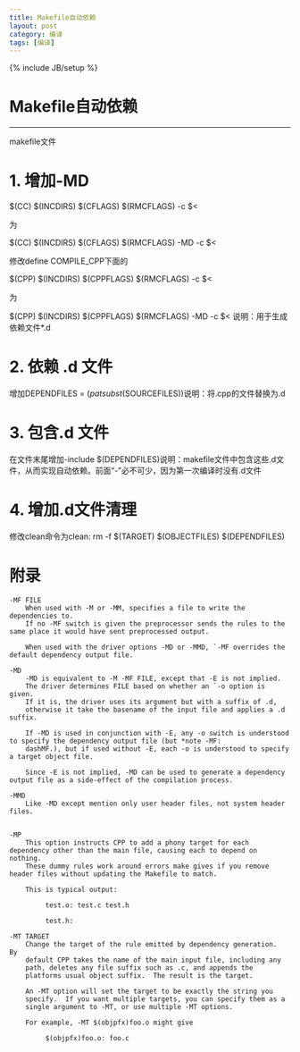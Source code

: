 ```yaml
---
title: Makefile自动依赖
layout: post
category: 编译
tags: [编译]
---
```

{% include JB/setup %}
# Makefile自动依赖
---

makefile文件

# 1. 增加-MD

$(CC) $(INCDIRS) $(CFLAGS) $(RMCFLAGS) -c $<

为

$(CC) $(INCDIRS) $(CFLAGS) $(RMCFLAGS) -MD -c $<

修改define COMPILE_CPP下面的

$(CPP) $(INCDIRS) $(CPPFLAGS) $(RMCFLAGS) -c $<

为

$(CPP) $(INCDIRS) $(CPPFLAGS) $(RMCFLAGS) -MD -c $< 说明：用于生成依赖文件*.d

# 2. 依赖 .d 文件
增加DEPENDFILES = $(patsubst %.cpp,%.d,$(SOURCEFILES))说明：将.cpp的文件替换为.d

# 3. 包含.d 文件
在文件末尾增加-include $(DEPENDFILES)说明：makefile文件中包含这些.d文件，从而实现自动依赖。前面“-”必不可少，因为第一次编译时没有.d文件

# 4. 增加.d文件清理
修改clean命令为clean:
     rm -f $(TARGET) $(OBJECTFILES) $(DEPENDFILES)

<!--break-->

# 附录
```shell
-MF FILE
    When used with -M or -MM, specifies a file to write the dependencies to.  
    If no -MF switch is given the preprocessor sends the rules to the same place it would have sent preprocessed output.

    When used with the driver options -MD or -MMD, `-MF overrides the default dependency output file.

-MD
    -MD is equivalent to -M -MF FILE, except that -E is not implied.  
    The driver determines FILE based on whether an `-o option is given.  
    If it is, the driver uses its argument but with a suffix of .d, 
    otherwise it take the basename of the input file and applies a .d suffix.

    If -MD is used in conjunction with -E, any -o switch is understood to specify the dependency output file (but *note -MF:
    dashMF.), but if used without -E, each -o is understood to specify a target object file.

    Since -E is not implied, -MD can be used to generate a dependency output file as a side-effect of the compilation process.

-MMD
    Like -MD except mention only user header files, not system header files.


-MP
    This option instructs CPP to add a phony target for each dependency other than the main file, causing each to depend on nothing.  
    These dummy rules work around errors make gives if you remove header files without updating the Makefile to match.

    This is typical output:

         test.o: test.c test.h

         test.h:

-MT TARGET
    Change the target of the rule emitted by dependency generation.  By
    default CPP takes the name of the main input file, including any
    path, deletes any file suffix such as .c, and appends the
    platforms usual object suffix.  The result is the target.

    An -MT option will set the target to be exactly the string you
    specify.  If you want multiple targets, you can specify them as a
    single argument to -MT, or use multiple -MT options.

    For example, -MT $(objpfx)foo.o might give

         $(objpfx)foo.o: foo.c 
```

